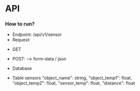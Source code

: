 # API

### How to run?

- Endpoint: /api/v1/sensor
- Request:

* GET
* POST:
  --> form-data / json

* Database

- Table sensors
  "object_name": string,
  "object_temp1": float,
  "object_temp2": float,
  "sensor_temp": float,
  "distance": float
